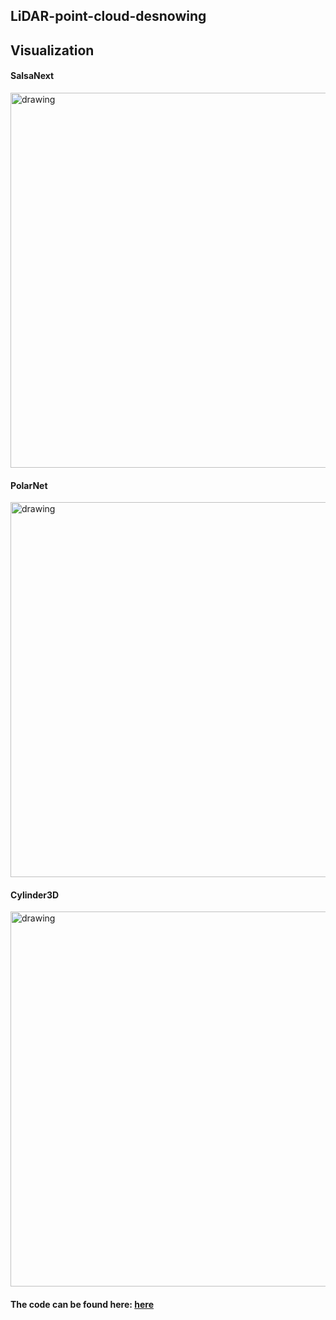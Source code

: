 ## LiDAR-point-cloud-desnowing


## Visualization


#### SalsaNext
<img src="https://github.com/jabergius33/LiDAR-point-cloud/blob/main/gifs/With_%20FalsePositive/salsanext.gif" alt="drawing" width="600"/>


#### PolarNet

<img src="https://github.com/jabergius33/LiDAR-point-cloud/blob/main/gifs/With_%20FalsePositive/polarnet.gif" alt="drawing" width="600"/>


#### Cylinder3D
<img src="https://github.com/jabergius33/LiDAR-point-cloud/blob/main/gifs/With_%20FalsePositive/cylinder.gif" alt="drawing" width="600"/>


#### The code can be found here: [here](https://github.com/jabergius33/LiDAR-point-cloud/tree/main/Code)

